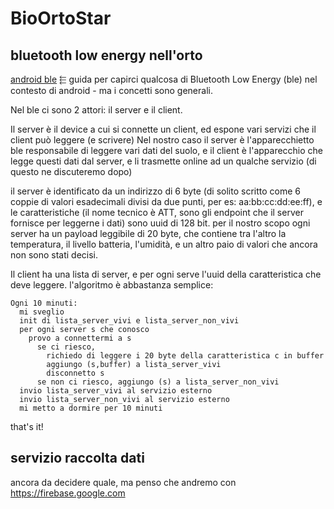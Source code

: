 # BioOrtoStar

## bluetooth low energy nell'orto

[android ble](https://developer.android.com/guide/topics/connectivity/bluetooth-le.html) ⬱ guida per capirci qualcosa di Bluetooth Low Energy (ble) nel contesto di android - ma i concetti sono generali.

Nel ble ci sono 2 attori: il server e il client.

Il server è il device a cui si connette un client, ed espone vari servizi che il client può leggere (e scrivere)
Nel nostro caso il server è l'apparecchietto ble responsabile di leggere vari dati del suolo, e il client è l'apparecchio che legge questi dati dal server, e li trasmette online ad un qualche servizio (di questo ne discuteremo dopo)

il server è identificato da un indirizzo di 6 byte (di solito scritto come 6 coppie di valori esadecimali divisi da due punti, per es: aa:bb:cc:dd:ee:ff), e le caratteristiche (il nome tecnico è ATT, sono gli endpoint che il server fornisce per leggerne i dati) sono uuid di 128 bit. per il nostro scopo ogni server ha un payload leggibile di 20 byte, che contiene tra l'altro la temperatura, il livello batteria, l'umidità, e un altro paio di valori che ancora non sono stati decisi.

Il client ha una lista di server, e per ogni serve l'uuid della caratteristica che deve leggere. l'algoritmo è abbastanza semplice:

    Ogni 10 minuti:
      mi sveglio
      init di lista_server_vivi e lista_server_non_vivi
      per ogni server s che conosco
        provo a connettermi a s
          se ci riesco,
            richiedo di leggere i 20 byte della caratteristica c in buffer
            aggiungo (s,buffer) a lista_server_vivi
            disconnetto s
          se non ci riesco, aggiungo (s) a lista_server_non_vivi
      invio lista_server_vivi al servizio esterno
      invio lista_server_non_vivi al servizio esterno
      mi metto a dormire per 10 minuti
      
that's it!

## servizio raccolta dati
ancora da decidere quale, ma penso che andremo con https://firebase.google.com 
